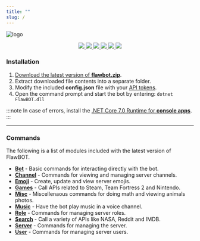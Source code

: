 ```yaml
---
title: ""
slug: /
---
```


![logo](https://user-images.githubusercontent.com/6818236/133937428-8f74b640-52f9-4291-bf42-62929c9938a0.png)
<p align="center">
  <a href="https://github.com/CriticalFlaw/FlawBOT/releases/latest" alt="Releases">
    <img src="https://img.shields.io/github/downloads/criticalflaw/flawbot/total?style=flat-square" />
  </a>
  <a href="https://www.flawbot.criticalflaw.ca/" alt="Documentation">
    <img src="https://readthedocs.org/projects/flawbot/badge/?version=latest&style=flat-square" />
  </a>
  <a href="https://github.com/CriticalFlaw/FlawBOT/blob/master/.github/LICENSE" alt="License">
    <img src="https://img.shields.io/github/license/CriticalFlaw/FlawBOT?style=flat-square" />
  </a>
  <a href="https://github.com/CriticalFlaw/FlawBOT/stargazers" alt="Stars">
    <img src="https://img.shields.io/github/stars/CriticalFlaw/FlawBOT?style=flat-square" />
  </a>
  <a href="https://github.com/CriticalFlaw/FlawBOT/issues" alt="Issues">
    <img src="https://img.shields.io/github/issues/CriticalFlaw/FlawBOT?style=flat-square" />
  </a>
  <a href="https://discordapp.com/oauth2/authorize?client_id=339833029013012483&scope=bot&permissions=66186303" alt="Invite">
    <img src="https://img.shields.io/badge/Discord-invite-7289da.svg?style=flat-square&logo=discord" />
  </a>
</p>

<!-- CONTENT -->

### Installation

1. [Download the latest version of **flawbot.zip**][releases-link].
2. Extract downloaded file contents into a separate folder.
3. Modify the included **config.json** file with your [API tokens][tokens-link].
4. Open the command prompt and start the bot by entering: `dotnet FlawBOT.dll`

:::note
In case of errors, install the [.NET Core 7.0 Runtime for **console apps**][runtime-link].
:::

---

### Commands
The following is a list of modules included with the latest version of FlawBOT.

* [**Bot**][doc-bot] - Basic commands for interacting directly with the bot.
* [**Channel**][doc-channel] - Commands for viewing and managing server channels.
* [**Emoji**][doc-emoji] - Create, update and view server emojis.
* [**Games**][doc-games] - Call APIs related to Steam, Team Fortress 2 and Nintendo.
* [**Misc**][doc-misc] - Miscellenaous commands for doing math and viewing animals photos.
* [**Music**][doc-music] - Have the bot play music in a voice channel.
* [**Role**][doc-role] - Commands for managing server roles.
* [**Search**][doc-search] - Call a variety of APIs like NASA, Reddit and IMDB.
* [**Server**][doc-server] - Commands for managing the server.
* [**User**][doc-user] - Commands for managing server users.

<!-- MARKDOWN LINKS -->
[releases-link]: https://github.com/CriticalFlaw/FlawBOT/releases/latest
[tokens-link]: https://www.flawbot.criticalflaw.ca/tokens/
[runtime-link]: https://dotnet.microsoft.com/download/dotnet/7.0/runtime
[doc-bot]: https://www.flawbot.criticalflaw.ca/cmd/bot/
[doc-channel]: https://www.flawbot.criticalflaw.ca/cmd/channel/
[doc-emoji]: https://www.flawbot.criticalflaw.ca/cmd/emoji/
[doc-games]: https://www.flawbot.criticalflaw.ca/cmd/games/
[doc-misc]: https://www.flawbot.criticalflaw.ca/cmd/misc/
[doc-music]: https://www.flawbot.criticalflaw.ca/cmd/music/
[doc-role]: https://www.flawbot.criticalflaw.ca/cmd/role/
[doc-search]: https://www.flawbot.criticalflaw.ca/cmd/search/
[doc-server]: https://www.flawbot.criticalflaw.ca/cmd/server/
[doc-user]: https://www.flawbot.criticalflaw.ca/cmd/user/
